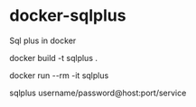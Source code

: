 # docker-sqlplus
Sql plus in docker


docker build -t sqlplus .

docker run --rm -it sqlplus

sqlplus username/password@host:port/service

